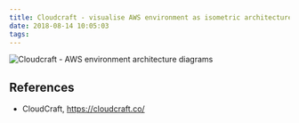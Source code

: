 ```yaml
---
title: Cloudcraft - visualise AWS environment as isometric architecture diagrams
date: 2018-08-14 10:05:03
tags:
---
```


![Cloudcraft - AWS environment architecture diagrams](/blog/img/AWS%20architecture%20diagram.png "Cloudcraft - AWS environment architecture diagrams")

References
----------

* CloudCraft, <https://cloudcraft.co/>
